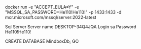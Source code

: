 docker run -e "ACCEPT_EULA=Y" -e "MSSQL_SA_PASSWORD=He110!He110!" -p 1433:1433 -d mcr.microsoft.com/mssql/server:2022-latest

Sql Server
Server name DESKTOP-34Q4JQA
Login sa
Password He110!He110!

CREATE DATABASE MindboxDb;
GO
